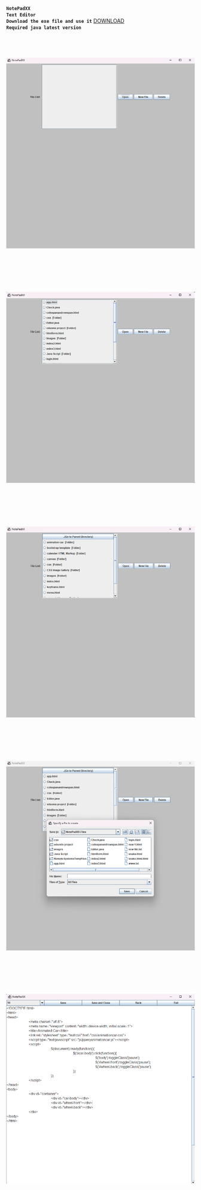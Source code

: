 **` NotePadXX `**<br>
**` Text Editor `**<br>
**`Download the exe file and use it`** <a href="https://github.com/raghul-tech/TextEditor-app/tree/master/NotePadXX%20exe%20file">DOWNLOAD</a><br>
**`Required java latest version`**<br>
<h1 align="center">
<br>
<a href="https://github.com/raghul-tech/NotePad-app.git"><img src="img/Emptyfile.png" alt="NotePad"></a>
</h1>
<br>
<h1 align="center">
<br>
<a href="https://github.com/raghul-tech/NotePad-app.git"><img src="img/Files.png" alt="NotePad"></a>
</h1>
<br>
<h1 align="center">
<br>
<a href="https://github.com/raghul-tech/NotePad-app.git"><img src="img/Folder.png" alt="NotePad"></a>
</h1>
<br>
<h1 align="center">
<br>
<a href="https://github.com/raghul-tech/NotePad-app.git"><img src="img/newfile.png" alt="NotePad"></a>
</h1>
<br>
<h1 align="center">
<br>
<a href="https://github.com/raghul-tech/NotePad-app.git"><img src="img/TextEditor.png" alt="NotePad"></a>
</h1>
<br>
